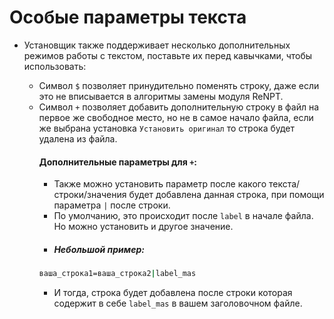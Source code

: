 # Особые параметры текста
- Установщик также поддерживает несколько дополнительных режимов работы с текстом, поставьте их перед кавычками, чтобы использовать:

  - Символ `$` позволяет принудительно поменять строку, даже если это не вписывается в алгоритмы замены модуля ReNPT. 
  - Символ `+` позволяет добавить дополнительную строку в файл на первое же свободное место, но не в самое начало файла, если же выбрана установка `Установить оригинал` то строка будет удалена из файла.
    #### Дополнительные параметры для `+`:
    * Также можно установить параметр после какого текста/строки/значения будет добавлена данная строка, при помощи параметра `|` после строки. 
    * По умолчанию, это происходит после `label` в начале файла. Но можно установить и другое значение.
    * ##### Небольшой пример:
    ```bash  
    ваша_строка1=ваша_строка2|label_mas
    ```
    * И тогда, строка будет добавлена после строки которая содержит в себе `label_mas` в вашем заголовочном файле.
 
